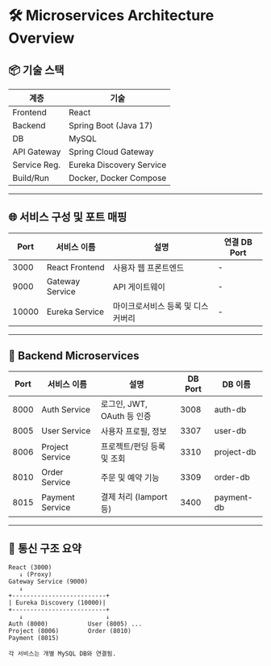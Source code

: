 # 🛠️ Microservices Architecture Overview

## 📦 기술 스택

| 계층        | 기술                     |
|-------------|--------------------------|
| Frontend    | React                    |
| Backend     | Spring Boot (Java 17)    |
| DB          | MySQL                    |
| API Gateway | Spring Cloud Gateway     |
| Service Reg.| Eureka Discovery Service |
| Build/Run   | Docker, Docker Compose   |

---

## 🌐 서비스 구성 및 포트 매핑

| Port  | 서비스 이름         | 설명                              | 연결 DB Port |
|-------|----------------------|-----------------------------------|--------------|
| 3000  | React Frontend       | 사용자 웹 프론트엔드              | -            |
| 9000  | Gateway Service       | API 게이트웨이                    | -            |
| 10000 | Eureka Service        | 마이크로서비스 등록 및 디스커버리 | -            |

---

## 🧩 Backend Microservices

| Port  | 서비스 이름         | 설명                        | DB Port | DB 이름             |
|-------|----------------------|-----------------------------|---------|----------------------|
| 8000  | Auth Service         | 로그인, JWT, OAuth 등 인증 | 3008    | auth-db              |
| 8005  | User Service         | 사용자 프로필, 정보         | 3307    | user-db              |
| 8006  | Project Service      | 프로젝트/펀딩 등록 및 조회 | 3310    | project-db           |
| 8010  | Order Service        | 주문 및 예약 기능           | 3309    | order-db             |
| 8015  | Payment Service      | 결제 처리 (Iamport 등)     | 3400    | payment-db           |

---

## 🔄 통신 구조 요약

```plaintext
React (3000)
   ↓ (Proxy)
Gateway Service (9000)
   ↓
+--------------------------+
| Eureka Discovery (10000)|
+--------------------------+
   ↓                       ↓
Auth (8000)           User (8005) ...
Project (8006)        Order (8010)
Payment (8015)

각 서비스는 개별 MySQL DB와 연결됨.
